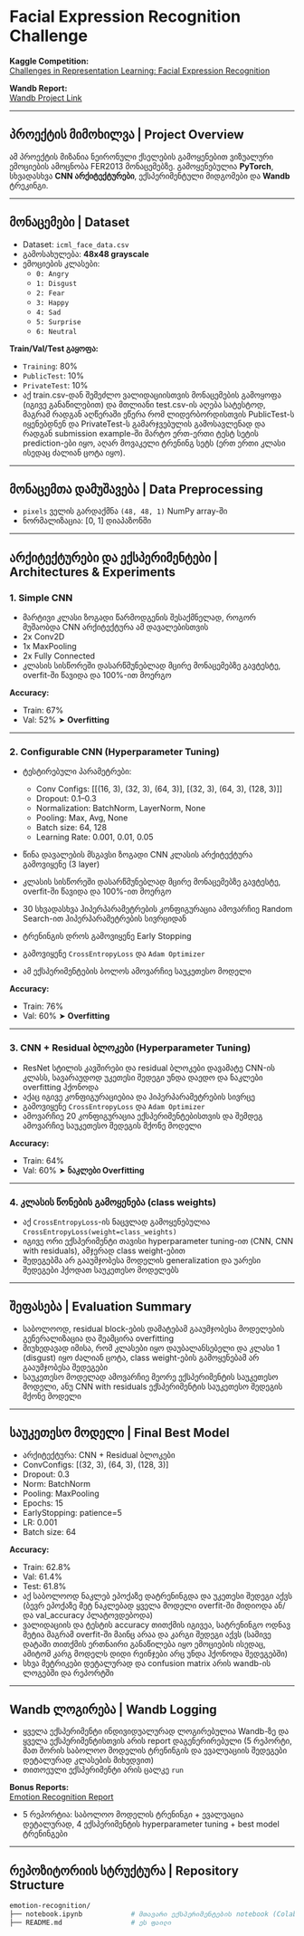 # Facial Expression Recognition Challenge 

**Kaggle Competition:**  
[Challenges in Representation Learning: Facial Expression Recognition](https://www.kaggle.com/competitions/challenges-in-representation-learning-facial-expression-recognition-challenge)

**Wandb Report:**  
[Wandb Project Link](https://wandb.ai/mrekh21-free-university-of-tbilisi-/emotion_recognition?nw=nwusermrekh21)

---

## პროექტის მიმოხილვა | Project Overview

ამ პროექტის მიზანია ნეირონული ქსელების გამოყენებით ვიზუალური ემოციების ამოცნობა FER2013 მონაცემებზე. გამოყენებულია **PyTorch**, სხვადასხვა **CNN არქიტექტურები**, ექსპერიმენტული მიდგომები და **Wandb** ტრეკინგი.

---

## მონაცემები | Dataset

- Dataset: `icml_face_data.csv`  
- გამოსახულება: **48x48 grayscale**  
- ემოციების კლასები:
  - `0: Angry`
  - `1: Disgust`
  - `2: Fear`
  - `3: Happy`
  - `4: Sad`
  - `5: Surprise`
  - `6: Neutral`

 **Train/Val/Test გაყოფა:**
- `Training`: 80%
- `PublicTest`: 10%
- `PrivateTest`: 10%
- აქ train.csv-დან შემეძლო ვალიდაციისთვის მონაცემების გამოყოფა (იგივე განაწილებით) და მთლიანი test.csv-ის აღება სატესტოდ, მაგრამ რადგან აღწერაში ეწერა რომ ლიდერბორდისთვის PublicTest-ს იყენებდნენ და PrivateTest-ს გამარჯვებულის გამოსავლენად და რადგან submission example-ში მარტო ერთ-ერთი ტესტ სეტის prediction-ები იყო, აღარ მოვაკელი ტრენინგ სეტს (ერთ ერთი კლასი ისედაც ძალიან ცოტა იყო). 

---

## მონაცემთა დამუშავება | Data Preprocessing

- `pixels` ველის გარდაქმნა `(48, 48, 1)` NumPy array-ში
- ნორმალიზაცია: [0, 1] დიაპაზონში

---

## არქიტექტურები და ექსპერიმენტები | Architectures & Experiments

### 1. Simple CNN

- მარტივი კლასი ზოგადი წარმოდგენის შესაქმნელად, როგორ მუშაობდა CNN არქიტექტურა ამ დავალებისთვის
- 2x Conv2D  
- 1x MaxPooling  
- 2x Fully Connected
- კლასის სისწორეში დასარწმუნებლად მცირე მონაცემებზე გავტესტე, overfit-ში წავიდა და 100%-ით მოერგო

**Accuracy:**  
- Train: 67%  
- Val: 52% ➤ **Overfitting**

---

### 2. Configurable CNN (Hyperparameter Tuning)

- ტესტირებული პარამეტრები:
  - Conv Configs: [[(16, 3), (32, 3), (64, 3)], [(32, 3), (64, 3), (128, 3)]]
  - Dropout: 0.1–0.3
  - Normalization: BatchNorm, LayerNorm, None
  - Pooling: Max, Avg, None
  - Batch size: 64, 128
  - Learning Rate: 0.001, 0.01, 0.05
    
- წინა დავალების მსგავსი ზოგადი CNN კლასის არქიტექტურა გამოვიყენე (3 layer)
- კლასის სისწორეში დასარწმუნებლად მცირე მონაცემებზე გავტესტე, overfit-ში წავიდა და 100%-ით მოერგო
- 30 სხვადასხვა ჰიპერპარამეტრების კონფიგურაცია ამოვარჩიე Random Search-ით ჰიპერპარამეტრების სივრციდან
- ტრენინგის დროს გამოვიყენე Early Stopping
- გამოვიყენე `CrossEntropyLoss` და `Adam Optimizer`
- ამ ექსპერიმენტების ბოლოს ამოვარჩიე საუკეთესო მოდელი
  
**Accuracy:**  
- Train: 76%  
- Val: 60% ➤ **Overfitting**

---

### 3. CNN + Residual ბლოკები (Hyperparameter Tuning)

- ResNet სტილის კავშირები და residual ბლოკები დავამატე CNN-ის კლასს, სავარაუდოდ უკეთესი შედეგი უნდა დაედო და ნაკლები overfitting ჰქონოდა 
- აქაც იგივე კონფიგურაციებია და ჰიპერპარამეტრების სივრცე
- გამოვიყენე `CrossEntropyLoss` და `Adam Optimizer`
- ამოვარჩიე 20 კონფიგურაცია ექსპერიმენტებისთვის და შემდეგ ამოვარჩიე საუკეთესო შედეგის მქონე მოდელი

**Accuracy:**  
- Train: 64%  
- Val: 60% ➤ **ნაკლები Overfitting**

---

### 4. კლასის წონების გამოყენება (class weights)

- აქ `CrossEntropyLoss`-ის ნაცვლად გამოყენებულია `CrossEntropyLoss(weight=class_weights)`
- იგივე ორი ექსპერიმენტი თავისი hyperparameter tuning-ით (CNN, CNN with residuals), ამჯერად class weight-ებით
- შედეგებმა არ გააუმჯობესა მოდელის generalization და უარესი შედეგები ჰქოდათ საუკეთესო მოდელებს

---

##  შეფასება | Evaluation Summary

- საბოლოოდ, residual block-ების დამატებამ გააუმჯობესა მოდელების გენერალიზაცია და შეამცირა overfitting
- მიუხედავად იმისა, რომ კლასები იყო დაუბალანსებელი და კლასი 1 (disgust) იყო ძალიან ცოტა, class weight-ების გამოყენებამ არ გააუმჯობესა შედეგები
- საუკეთესო მოდელად ამოვარჩიე მეორე ექსპერიმენტის საუკეთესო მოდელი, ანუ CNN with residuals ექსპერიმენტის საუკეთესო შედეგის მქონე მოდელი

---

## საუკეთესო მოდელი | Final Best Model

- არქიტექტურა: CNN + Residual ბლოკები
- ConvConfigs: [(32, 3), (64, 3), (128, 3)]
- Dropout: 0.3  
- Norm: BatchNorm  
- Pooling: MaxPooling  
- Epochs: 15  
- EarlyStopping: patience=5  
- LR: 0.001  
- Batch size: 64  

**Accuracy:**
- Train: 62.8%  
- Val: 61.4%  
- Test: 61.8%
- აქ საბოლოოდ ნაკლებ ეპოქაზე დატრენინგდა და უკეთესი შედეგი აქვს (ბევრ ეპოქაზე მეტ ნაკლებად ყველა მოდელი overfit-ში მიდიოდა ან/და val_accuracy პლატოვდებოდა)
- ვალიდაციის და ტესტის accuracy თითქმის იგივეა, სატრენინგო ოდნავ მეტია მაგრამ overfit-ში მაინც არაა და კარგი შედეგი აქვს (სამივე დატაში თითქმის ერთნაირი განაწილება იყო ემოციების ისედაც, ამიტომ კარგ მოდელს დიდი რეინჯები არც უნდა ჰქონოდა შედეგებში)
- სხვა მეტრიკები დეტალურად და confusion matrix არის wandb-ის ლოგებში და რეპორტში

---

## Wandb ლოგირება | Wandb Logging

- ყველა ექსპერიმენტი ინდივიდუალურად ლოგირებულია Wandb-ზე და ყველა ექსპერიმენტისთვის არის report დაგენერირებული (5 რეპორტი, მათ შორის საბოლოო მოდელის ტრენინგის და ევალუაციის შედეგები დეტალურად კლასების მიხედვით)
- თითოეული ექსპერიმენტი არის ცალკე `run`

**Bonus Reports:**  
[Emotion Recognition Report](https://wandb.ai/mrekh21-free-university-of-tbilisi-/emotion_recognition/reportlist)
- 5 რეპორტია: საბოლოო მოდელის ტრენინგი + ევალუაცია დეტალურად, 4 ექსპერიმენტის hyperparameter tuning + best model ტრენინგები

---

## რეპოზიტორიის სტრუქტურა | Repository Structure

```bash
emotion-recognition/
├── notebook.ipynb            # მთავარი ექსპერიმენტების notebook (Colab)
├── README.md                 # ეს ფაილი

